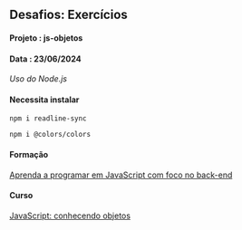  ## Desafios: Exercícios
#### Projeto : js-objetos
#### Data    : 23/06/2024

*Uso do Node.js*

#### Necessita instalar
```
npm i readline-sync
```
```
npm i @colors/colors
```
#### Formação
[Aprenda a programar em JavaScript com foco no back-end](https://cursos.alura.com.br/formacao-js-backend)

#### Curso
[JavaScript: conhecendo objetos](https://cursos.alura.com.br/course/javascript-conhecendo-objetos)